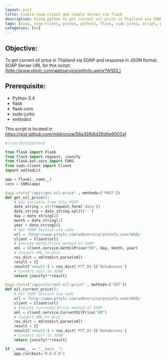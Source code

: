 ```yaml
---
layout: post
title: Simple soap client and simple server via flask
description: Using python to get current oil price in Thailand via SOAP and response in JSON format.
tags: [soap, soap-client, python, python3, flask, suds-jurko, script, programming]
categories: [en]
---
```


## Objective:
To get current oil price in Thailand via SOAP and response in JSON format.
SOAP Server URL for this scirpt: [http://www.pttplc.com/webservice/pttinfo.asmx?WSDL]

## Prerequisite:
- Python 3.4
- flask
- flask-cors
- suds-jurko
- xmltodict

This script is located in <https://gist.github.com/mildronize/56a35fb6d26d0e9002a1>

```python
#!/usr/bin/python3

from flask import Flask
from flask import request, jsonify
from flask.ext.cors import CORS
from suds.client import Client
import xmltodict

app = Flask(__name__)
cors = CORS(app)

@app.route("/apis/get-oil-price" , methods=['POST'])
def get_oil_price():
	# Get variable from http POST
	date_string = str(request.form['date'])
	date_string = date_string.split('-')
	day = date_string[2]
	month = date_string[1]
	year = date_string[0]
	# Get SOAP Service via suds
	url = 'http://www.pttplc.com/webservice/pttinfo.asmx?WSDL'
	client = Client(url)
	# Execute GetOilPrice method of SOAP
	xml = client.service.GetOilPrice("EN", day, month, year)
	# Convert XML to dict
	res_dict = xmltodict.parse(xml)
	result = {}
	result['result'] = res_dict['PTT_DS']['DataAccess']
	# Convert dict to JSON
	return jsonify(**result)

@app.route("/apis/current-oil-price" , methods=['GET'])
def oil_current_price():
	# Get SOAP Service via suds
	url = 'http://www.pttplc.com/webservice/pttinfo.asmx?WSDL'
	client = Client(url)
	# Execute CurrentOilPrice method of SOAP
	xml = client.service.CurrentOilPrice("EN")
	# Convert XML to dict
	res_dict = xmltodict.parse(xml)
	result = {}
	result['result'] = res_dict['PTT_DS']['DataAccess']
	# Convert dict to JSON
	return jsonify(**result)

if __name__ == "__main__":
    app.run(host='0.0.0.0')
```

[http://www.pttplc.com/webservice/pttinfo.asmx?WSDL]: http://www.pttplc.com/webservice/pttinfo.asmx?WSDL

